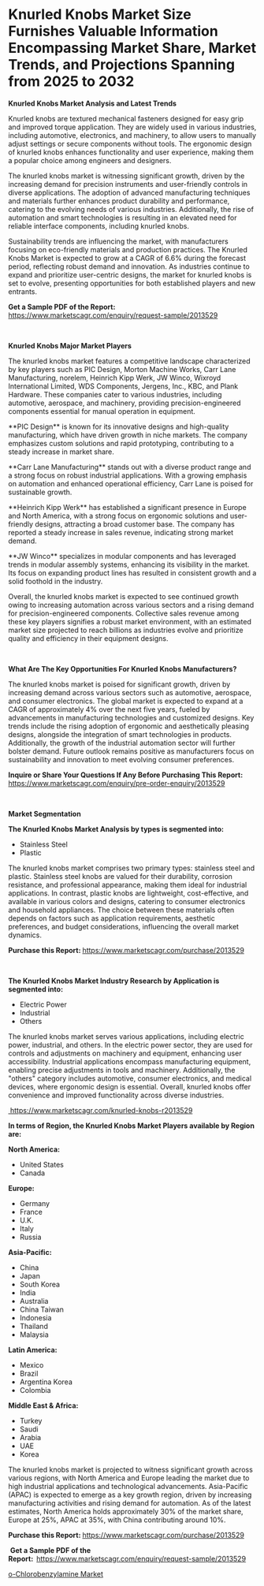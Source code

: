 <p><h1>Knurled Knobs Market Size Furnishes Valuable Information Encompassing Market Share, Market Trends, and Projections Spanning from 2025 to 2032</h1></p><p><strong>Knurled Knobs Market Analysis and Latest Trends</strong></p>
<p><p>Knurled knobs are textured mechanical fasteners designed for easy grip and improved torque application. They are widely used in various industries, including automotive, electronics, and machinery, to allow users to manually adjust settings or secure components without tools. The ergonomic design of knurled knobs enhances functionality and user experience, making them a popular choice among engineers and designers.</p><p>The knurled knobs market is witnessing significant growth, driven by the increasing demand for precision instruments and user-friendly controls in diverse applications. The adoption of advanced manufacturing techniques and materials further enhances product durability and performance, catering to the evolving needs of various industries. Additionally, the rise of automation and smart technologies is resulting in an elevated need for reliable interface components, including knurled knobs.</p><p>Sustainability trends are influencing the market, with manufacturers focusing on eco-friendly materials and production practices. The Knurled Knobs Market is expected to grow at a CAGR of 6.6% during the forecast period, reflecting robust demand and innovation. As industries continue to expand and prioritize user-centric designs, the market for knurled knobs is set to evolve, presenting opportunities for both established players and new entrants.</p></p>
<p><strong>Get a Sample PDF of the Report:&nbsp;</strong> <a href="https://www.marketscagr.com/enquiry/request-sample/2013529?utm_campaign=2655&utm_medium=2&utm_source=Github&utm_content=ia&utm_term=28022025&utm_id=knurled-knobs">https://www.marketscagr.com/enquiry/request-sample/2013529</a></p>
<p>&nbsp;</p>
<p><strong>Knurled Knobs Major Market Players</strong></p>
<p><p>The knurled knobs market features a competitive landscape characterized by key players such as PIC Design, Morton Machine Works, Carr Lane Manufacturing, norelem, Heinrich Kipp Werk, JW Winco, Wixroyd International Limited, WDS Components, Jergens, Inc., KBC, and Plank Hardware. These companies cater to various industries, including automotive, aerospace, and machinery, providing precision-engineered components essential for manual operation in equipment.</p><p>**PIC Design** is known for its innovative designs and high-quality manufacturing, which have driven growth in niche markets. The company emphasizes custom solutions and rapid prototyping, contributing to a steady increase in market share.</p><p>**Carr Lane Manufacturing** stands out with a diverse product range and a strong focus on robust industrial applications. With a growing emphasis on automation and enhanced operational efficiency, Carr Lane is poised for sustainable growth.</p><p>**Heinrich Kipp Werk** has established a significant presence in Europe and North America, with a strong focus on ergonomic solutions and user-friendly designs, attracting a broad customer base. The company has reported a steady increase in sales revenue, indicating strong market demand.</p><p>**JW Winco** specializes in modular components and has leveraged trends in modular assembly systems, enhancing its visibility in the market. Its focus on expanding product lines has resulted in consistent growth and a solid foothold in the industry.</p><p>Overall, the knurled knobs market is expected to see continued growth owing to increasing automation across various sectors and a rising demand for precision-engineered components. Collective sales revenue among these key players signifies a robust market environment, with an estimated market size projected to reach billions as industries evolve and prioritize quality and efficiency in their equipment designs.</p></p>
<p>&nbsp;</p>
<p><strong>What Are The Key Opportunities For Knurled Knobs Manufacturers?</strong></p>
<p><p>The knurled knobs market is poised for significant growth, driven by increasing demand across various sectors such as automotive, aerospace, and consumer electronics. The global market is expected to expand at a CAGR of approximately 4% over the next five years, fueled by advancements in manufacturing technologies and customized designs. Key trends include the rising adoption of ergonomic and aesthetically pleasing designs, alongside the integration of smart technologies in products. Additionally, the growth of the industrial automation sector will further bolster demand. Future outlook remains positive as manufacturers focus on sustainability and innovation to meet evolving consumer preferences.</p></p>
<p><strong>Inquire or Share Your Questions If Any Before Purchasing This Report:</strong> <a href="https://www.marketscagr.com/enquiry/pre-order-enquiry/2013529?utm_campaign=2655&utm_medium=2&utm_source=Github&utm_content=ia&utm_term=28022025&utm_id=knurled-knobs">https://www.marketscagr.com/enquiry/pre-order-enquiry/2013529</a></p>
<p>&nbsp;</p>
<p><strong>Market Segmentation</strong></p>
<p><strong>The Knurled Knobs Market Analysis by types is segmented into:</strong></p>
<p><ul><li>Stainless Steel</li><li>Plastic</li></ul></p>
<p><p>The knurled knobs market comprises two primary types: stainless steel and plastic. Stainless steel knobs are valued for their durability, corrosion resistance, and professional appearance, making them ideal for industrial applications. In contrast, plastic knobs are lightweight, cost-effective, and available in various colors and designs, catering to consumer electronics and household appliances. The choice between these materials often depends on factors such as application requirements, aesthetic preferences, and budget considerations, influencing the overall market dynamics.</p></p>
<p><strong>Purchase this Report:&nbsp;</strong><a href="https://www.marketscagr.com/purchase/2013529?utm_campaign=2655&utm_medium=2&utm_source=Github&utm_content=ia&utm_term=28022025&utm_id=knurled-knobs">https://www.marketscagr.com/purchase/2013529</a></p>
<p>&nbsp;</p>
<p><strong>The Knurled Knobs Market Industry Research by Application is segmented into:</strong></p>
<p><ul><li>Electric Power</li><li>Industrial</li><li>Others</li></ul></p>
<p><p>The knurled knobs market serves various applications, including electric power, industrial, and others. In the electric power sector, they are used for controls and adjustments on machinery and equipment, enhancing user accessibility. Industrial applications encompass manufacturing equipment, enabling precise adjustments in tools and machinery. Additionally, the "others" category includes automotive, consumer electronics, and medical devices, where ergonomic design is essential. Overall, knurled knobs offer convenience and improved functionality across diverse industries.</p></p>
<p><a href="https://www.marketscagr.com/knurled-knobs-r2013529?utm_campaign=2655&utm_medium=2&utm_source=Github&utm_content=ia&utm_term=28022025&utm_id=knurled-knobs">&nbsp;https://www.marketscagr.com/knurled-knobs-r2013529</a></p>
<p><strong>In terms of Region, the Knurled Knobs Market Players available by Region are:</strong></p>
<p>
    <p> <strong> North America: </strong>
        <ul>
            <li>United States</li>
            <li>Canada</li>
        </ul>
        </p> 
    <p> <strong> Europe: </strong>
        <ul>
            <li>Germany</li>
            <li>France</li>
            <li>U.K.</li>
            <li>Italy</li>
            <li>Russia</li>
        </ul>
        </p> 
    <p> <strong> Asia-Pacific: </strong>
        <ul>
            <li>China</li>
            <li>Japan</li>
            <li>South Korea</li>
            <li>India</li>
            <li>Australia</li>
            <li>China Taiwan</li>
            <li>Indonesia</li>
            <li>Thailand</li>
            <li>Malaysia</li>
        </ul>
        </p> 
    <p> <strong> Latin America: </strong>
        <ul>
            <li>Mexico</li>
            <li>Brazil</li>
            <li>Argentina Korea</li>
            <li>Colombia</li>
        </ul>
        </p> 
    <p> <strong> Middle East & Africa: </strong>
        <ul>
            <li>Turkey</li>
            <li>Saudi</li>
            <li>Arabia</li>
            <li>UAE</li>
            <li>Korea</li>
        </ul>
    </p>
    </p>
<p><p>The knurled knobs market is projected to witness significant growth across various regions, with North America and Europe leading the market due to high industrial applications and technological advancements. Asia-Pacific (APAC) is expected to emerge as a key growth region, driven by increasing manufacturing activities and rising demand for automation. As of the latest estimates, North America holds approximately 30% of the market share, Europe at 25%, APAC at 35%, with China contributing around 10%.</p></p>
<p><strong>Purchase this Report: </strong><a href="https://www.marketscagr.com/purchase/2013529?utm_campaign=2655&utm_medium=2&utm_source=Github&utm_content=ia&utm_term=28022025&utm_id=knurled-knobs">https://www.marketscagr.com/purchase/2013529</a></p>
<p>&nbsp;<strong>Get a Sample PDF of the Report:&nbsp;&nbsp;</strong><a href="https://www.marketscagr.com/enquiry/request-sample/2013529?utm_campaign=2655&utm_medium=2&utm_source=Github&utm_content=ia&utm_term=28022025&utm_id=knurled-knobs">https://www.marketscagr.com/enquiry/request-sample/2013529</a></p>
<p><strong></strong></p>
<p><p><a href="https://github.com/nacrehuipie/Market-Research-Report-List-1/blob/main/o-chlorobenzylamine-market.md?utm_campaign=2655&utm_medium=2&utm_source=Github&utm_content=ia&utm_term=28022025&utm_id=knurled-knobs">o-Chlorobenzylamine Market</a></p></p>